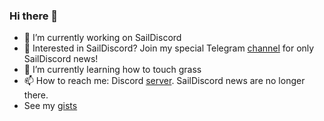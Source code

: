 ### Hi there 👋

- 🔭 I’m currently working on SailDiscord
- 💬 Interested in SailDiscord? Join my special Telegram [channel](https://t.me/saildiscord) for only SailDiscord news!
- 🌱 I’m currently learning how to touch grass
- 📫 How to reach me: Discord [server](https://discord.gg/Q3u7ejjzFg). SailDiscord news are no longer there.
- See my [gists](https://gists.github.com/roundedrectangle)

<!---
- 😄 Pronouns: ...
- ⚡ Fun fact: ...
--→
<!--- - 👯 I’m looking to collaborate on ...
- 🤔 I’m looking for help with ...
- 💬 Ask me about ...
--->
